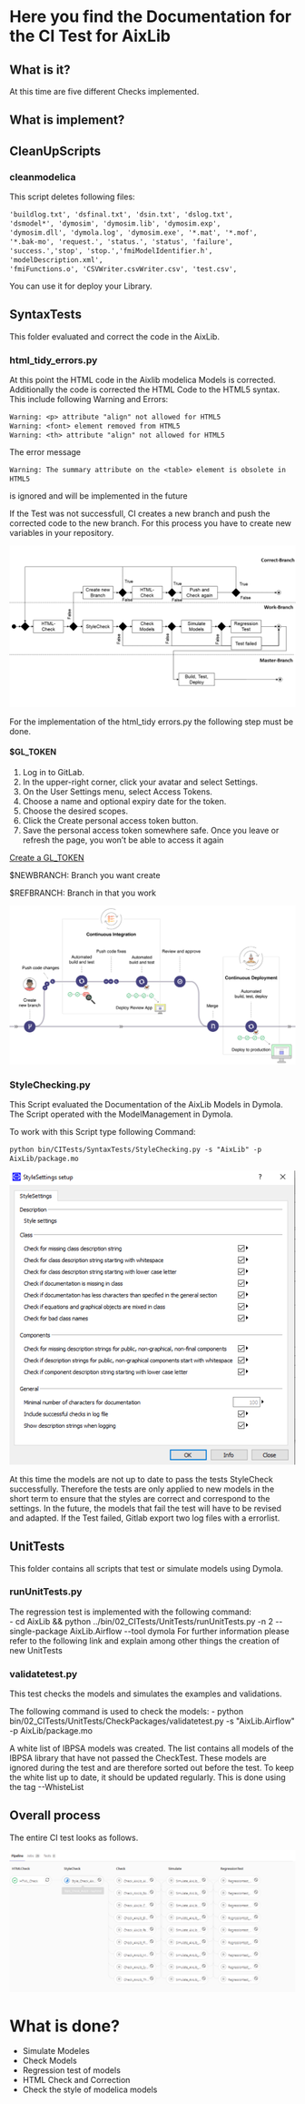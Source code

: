# Here you find the Documentation for the CI Test for AixLib
## What is it?
At this time are five different Checks implemented. 




## What is implement?

## CleanUpScripts
 
### cleanmodelica

This script deletes following files:

	'buildlog.txt', 'dsfinal.txt', 'dsin.txt', 'dslog.txt', 
	'dsmodel*', 'dymosim', 'dymosim.lib', 'dymosim.exp', 
	'dymosim.dll', 'dymola.log', 'dymosim.exe', '*.mat', '*.mof', 
	'*.bak-mo', 'request.', 'status.', 'status', 'failure', 
	'success.','stop', 'stop.','fmiModelIdentifier.h', 'modelDescription.xml',
	'fmiFunctions.o', 'CSVWriter.csvWriter.csv', 'test.csv',

You can use it for deploy your Library.
## SyntaxTests
This folder evaluated and correct the code in the AixLib. 

### html_tidy_errors.py
At this point the HTML code in the Aixlib modelica Models is corrected.
Additionally the code is corrected  the HTML Code to the HTML5 syntax. This include following Warning and Errors: 

	Warning: <p> attribute "align" not allowed for HTML5
	Warning: <font> element removed from HTML5
	Warning: <th> attribute "align" not allowed for HTML5

The error message 

	Warning: The summary attribute on the <table> element is obsolete in HTML5 

is ignored and will be implemented in the future
	
   
If the Test was not successfull, CI creates a new branch and push the corrected code to the new branch. 
For this process you have to create new variables in your repository.

![E.ON EBC RWTH Aachen University](../04_Documentation/Images/PipelineProcess.png)


For the implementation of the html_tidy errors.py the following step must be done.


#### $GL_TOKEN
1. Log in to GitLab.
2. In the upper-right corner, click your avatar and select Settings.
3. On the User Settings menu, select Access Tokens.
4. Choose a name and optional expiry date for the token.
5. Choose the desired scopes.
6. Click the Create personal access token button.
7. Save the personal access token somewhere safe. Once you leave or refresh the page, you won’t be able to access it again

[Create a GL_TOKEN](https://docs.gitlab.com/ce/user/profile/personal_access_tokens.html#creating-a-personal-access-token)



$NEWBRANCH: Branch you want create

$REFBRANCH: Branch in that you work


![E.ON EBC RWTH Aachen University](../04_Documentation/Images/CreateNewBranch.png)

### StyleChecking.py


This Script evaluated the Documentation of the AixLib Models in Dymola. The Script operated with the ModelManagement in Dymola. 



To work with this Script type following Command:

	python bin/CITests/SyntaxTests/StyleChecking.py -s "AixLib" -p AixLib/package.mo 


![E.ON EBC RWTH Aachen University](../04_Documentation/Images/ModelManagement_StyleChecking.PNG)

At this time the models are not up to date to pass the tests StyleCheck successfully. Therefore the tests are only applied to new models in the short term to ensure that the styles are correct and correspond to the settings.
In the future, the models that fail the test will have to be revised and adapted.
If the Test failed, Gitlab export two log files with a errorlist.


## UnitTests
This folder contains all scripts that test or simulate models using Dymola.	

### runUnitTests.py
The regression test is implemented with the following command:	
	-  cd AixLib && python ../bin/02_CITests/UnitTests/runUnitTests.py -n 2 --single-package AixLib.Airflow --tool dymola
For further information please refer to the following link and explain among other things the creation of new UnitTests




### validatetest.py
This test checks the models and simulates the examples and validations. 

The following command is used to check the models:
	- python bin/02_CITests/UnitTests/CheckPackages/validatetest.py -s "AixLib.Airflow" -p AixLib/package.mo 

A white list of IBPSA models was created. The list contains all models of the IBPSA library that have not passed the CheckTest. These models are ignored during the test and are therefore sorted out before the test. 
To keep the white list up to date, it should be updated regularly. This is done using the tag --WhisteList

## Overall process

The entire CI test looks as follows.

![E.ON EBC RWTH Aachen University](../04_Documentation/Images/Pipeline.PNG)


# What is done?

- Simulate Modeles
- Check Models
- Regression test of models
- HTML Check and Correction
- Check the style of modelica models

